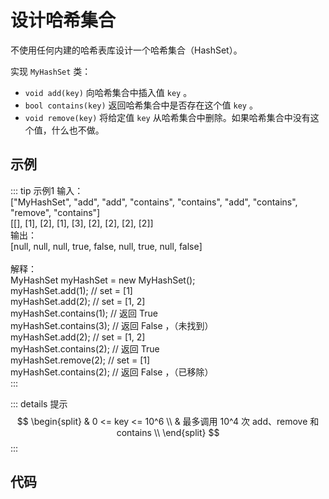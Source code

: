 # 设计哈希集合
<algorithm-level level="0"/>
不使用任何内建的哈希表库设计一个哈希集合（HashSet）。

实现 `MyHashSet` 类：

- `void add(key)` 向哈希集合中插入值 `key` 。
- `bool contains(key)` 返回哈希集合中是否存在这个值 `key` 。
- `void remove(key)` 将给定值 `key` 从哈希集合中删除。如果哈希集合中没有这个值，什么也不做。

## 示例

::: tip 示例1
输入：<br/>
["MyHashSet", "add", "add", "contains", "contains", "add", "contains", "remove", "contains"]<br/>
[[], [1], [2], [1], [3], [2], [2], [2], [2]]<br/>
输出：<br/>
[null, null, null, true, false, null, true, null, false]<br/>
<br/>
解释：<br/>
MyHashSet myHashSet = new MyHashSet();<br/>
myHashSet.add(1);      // set = [1]<br/>
myHashSet.add(2);      // set = [1, 2]<br/>
myHashSet.contains(1); // 返回 True<br/>
myHashSet.contains(3); // 返回 False ，（未找到）<br/>
myHashSet.add(2);      // set = [1, 2]<br/>
myHashSet.contains(2); // 返回 True<br/>
myHashSet.remove(2);   // set = [1]<br/>
myHashSet.contains(2); // 返回 False ，（已移除）<br/>
:::

::: details 提示
$$
\begin{split}
& 0 <= key <= 10^6 \\
& 最多调用 10^4 次 add、remove 和 contains \\
\end{split}
$$
:::

## 代码
<stackblitz project-id="design-hashset"/>
